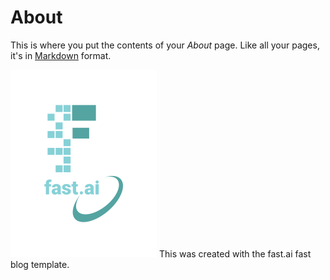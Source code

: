 # About

This is where you put the contents of your *About* page. Like all your pages, it's in [Markdown](https://guides.github.com/features/mastering-markdown/) format.

![Image of fast.ai logo](images/logo.png)
This was created with the fast.ai fast blog template.